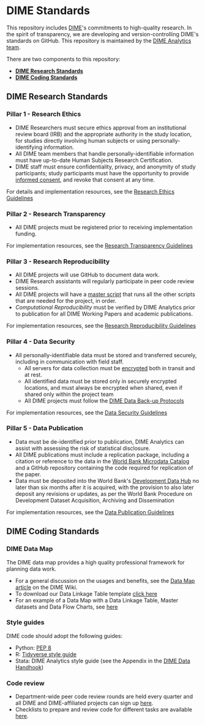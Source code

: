 # DIME Standards

This repository includes [DIME](https://www.worldbank.org/en/research/dime)'s
commitments to high-quality research.
In the spirit of transparency,
we are developing and version-controlling
DIME's standards on GitHub.
This repository is maintained by the
[DIME Analytics team](https://www.worldbank.org/en/research/dime/data-and-analytics).

There are two components to this repository:

* **[DIME Research Standards](https://github.com/worldbank/dime-standards#dime-research-standards)**
* **[DIME Coding Standards](https://github.com/worldbank/dime-standards/#dime-coding-standards)**

## DIME Research Standards

### Pillar 1 - Research Ethics
- DIME Researchers must secure ethics approval from an institutional review board (IRB) and the appropriate authority in the study location, for studies directly involving human subjects or using personally-identifying information.
- All DIME team members that handle personally-identifiable information must have up-to-date Human Subjects Research Certification.
- DIME staff must ensure confidentiality, privacy, and anonymity of study participants;
study participants must have the opportunity to provide [informed consent](https://github.com/worldbank/dime-standards/tree/master/dime-research-standards/pillar-1-research-ethics/research-ethics-resources/informed-consent-templates), and revoke that consent at any time.

For details and implementation resources, see the [Research Ethics Guidelines](https://github.com/worldbank/dime-standards/tree/master/dime-research-standards/pillar-1-research-ethics)

### Pillar 2 - Research Transparency
- All DIME projects must be registered prior to receiving implementation funding.

For implementation resources, see the [Research Transparency Guidelines](https://github.com/worldbank/dime-standards/tree/master/dime-research-standards/pillar-2-research-transparency)

###  Pillar 3 - Research Reproducibility
- All DIME projects will use GitHub to document data work.
- DIME Research assistants will regularly participate in peer code review sessions.
- All DIME projects will have a [master script](https://dimewiki.worldbank.org/wiki/Master_Do-files) that runs all the other
scripts that are needed for the project, in order.
- *Computational Reproducibility* must be verified by DIME Analytics prior to publication for all DIME Working Papers
and academic publications.

For implementation resources, see the [Research Reproducibility Guidelines](https://github.com/worldbank/dime-standards/tree/master/dime-research-standards/pillar-3-research-reproducibility)

###  Pillar 4 - Data Security
- All personally-identifiable data must be stored and transferred securely, including in communication with field staff. 
  - All servers for data collection must be [encrypted](https://dimewiki.worldbank.org/wiki/Encryption) both
  in transit and at rest.
  - All identified data must be stored only in securely encrypted locations,
  and must always be encrypted when shared, even if shared only within the project team
  - All DIME projects must follow the [DIME Data Back-up Protocols](https://github.com/worldbank/dime-standards/blob/master/dime-research-standards/pillar-4-data-security/data-security-resources/onedrive-backup-guidelines.md)

For implementation resources, see the [Data Security Guidelines](https://github.com/worldbank/dime-standards/tree/master/dime-research-standards/pillar-4-data-security)

###  Pillar 5 - Data Publication
- Data must be de-identified prior to publication, DIME Analytics can assist with assessing the risk of statistical disclosure.
- All DIME publications must include a replication package, including a citation or reference to the data in the [World Bank Microdata Catalog](https://dimewiki.worldbank.org/wiki/Microdata_Catalog) and a GitHub repository containing the code required for replication of the paper.
- Data must be deposited into the World Bank's [Development Data Hub](https://datacatalog.worldbank.org/) no later than six months after it is acquired, with the
provision to also later deposit any revisions or updates, as per the World Bank Procedure on Development Dataset Acquisition,
Archiving and Dissemination

For implementation resources, see the [Data Publication Guidelines](https://github.com/worldbank/dime-standards/tree/master/dime-research-standards/pillar-5-data-publication)


## DIME Coding Standards

### DIME Data Map

The DIME data map provides a high quality professional framework for planning data work.

- For a general discussion on the usages and benefits, see the [Data Map article](https://dimewiki.worldbank.org/Data_Map) on the DIME Wiki.
- To download our Data Linkage Table template [click here](https://github.com/worldbank/dime-standards/blob/data-map/dime-coding-standards/data-map/templates/data-linkage-table-template.xlsx?raw=true)
- For an example of a Data Map with a Data Linkage Table, Master datasets and Data Flow Charts, see [here]()

### Style guides

DIME code should adopt the following guides:

- Python: [PEP 8](https://www.python.org/dev/peps/pep-0008/)
- R: [Tidyverse style guide](https://style.tidyverse.org/)
- Stata: DIME Analytics style guide (see the Appendix in the [DIME Data Handhook](https://worldbank.github.io/dime-data-handbook/))

### Code review

- Department-wide peer code review rounds are held every quarter and all DIME and DIME-affiliated projects can sign up [here](https://survey.wb.surveycto.com/collect/code_review_sign_up?caseid=).
- Checklists to prepare and review code for different tasks are available [here](https://github.com/worldbank/dime-standards/tree/master/dime-coding-standards/checklists).
